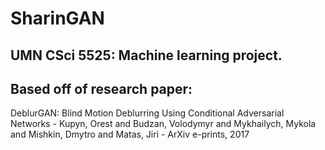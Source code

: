 # SharinGAN
## UMN CSci 5525: Machine learning project.
## Based off of research paper:
DeblurGAN: Blind Motion Deblurring Using Conditional Adversarial Networks - Kupyn, Orest and Budzan, Volodymyr and Mykhailych, Mykola and Mishkin, Dmytro and Matas, Jiri - ArXiv e-prints, 2017
